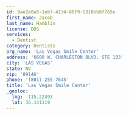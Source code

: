 ```yaml
---
id: 9ae2e0a5-1eb7-4134-88f9-5318bb8f765e
first_name: Jacob
last_name: Hamblin
license: DDS
services:
  - Dentist
category: Dentists
org_name: 'Las Vegas Smile Center'
address: '6600 W. CHARLESTON BLVD. STE 103'
city: 'LAS VEGAS'
state: NV
zip: '89146'
phone: '(801) 255-7645'
title: 'Las Vegas Smile Center'
_geoloc:
  lng: -115.22493
  lat: 36.141119
---
```

